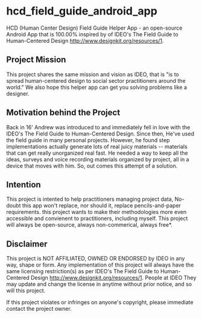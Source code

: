 # hcd_field_guide_android_app
HCD (Human Center Design) Field Guide Helper App - an open-source Android App that is 100.00% inspired by of IDEO's The Field Guide to Human-Centered Design http://www.designkit.org/resources/1.

## Project Mission
This project shares the same mission and vision as IDEO, that is "is to spread human-centered design to social sector practitioners around the world." We also hope this helper app can get you solving problems like a designer.

## Motivation behind the Project
Back in 16' Andrew was introduced to and immediately fell in love with the IDEO's The Field Guide to Human-Centered Design. Since then, He've used the field guide in many personal projects. However, he found step implementations actually generate lots of real juicy materials -- materials that can get really unorganized real fast. He needed a way to keep all the ideas, surveys and voice recording materials organized by project, all in a device that moves with him. So, out comes this attempt of a solution.

## Intention
This project is intented to help practitioners managing project data, No-doubt this app won't replace, nor should it, replace pencils-and-paper requirements. this project wants to make their methodologies more even accessible and convienent to practitioners, including myself. This project will always be open-source, always non-commerical, always free*.

## Disclaimer
This project is NOT AFFILIATED, OWNED OR ENDORSED by IDEO in any way, shape or form. Any implementation of this project will always have the same licensing restriction(s) as per IDEO's The Field Guide to Human-Centered Design http://www.designkit.org/resources/1. People at IDEO They may update and change the license in anytime without prior notice, and so will this project.

If this project violates or infringes on anyone's copyright, please immediate contact the project owner. 
